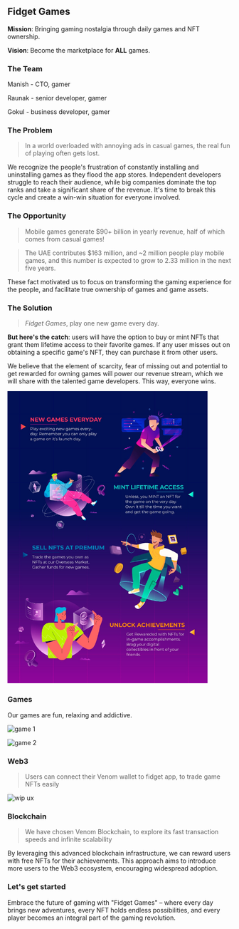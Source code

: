 ## Fidget Games

**Mission**: Bringing gaming nostalgia through daily games and NFT ownership.

**Vision**: Become the marketplace for **ALL** games.
### The Team

Manish - CTO, gamer

Raunak - senior developer, gamer

Gokul - business developer, gamer
### The Problem

> In a world overloaded with annoying ads in casual games, the real fun of playing often gets lost.

We recognize the people's frustration of constantly installing and uninstalling games as they flood the app stores. Independent developers struggle to reach their audience, while big companies dominate the top ranks and take a significant share of the revenue. It's time to break this cycle and create a win-win situation for everyone involved.
### The Opportunity

> Mobile games generate $90+ billion in yearly revenue, half of which comes from casual games!

> The UAE contributes $163 million, and ~2 million people play mobile games, and this number is expected to grow to 2.33 million in the next five years.

These fact motivated us to focus on transforming the gaming experience for the people, and facilitate true ownership of games and game assets.
### The Solution

> _Fidget Games_, play one new game every day.

**But here's the catch**: users will have the option to buy or mint NFTs that grant them lifetime access to their favorite games. If any user misses out on obtaining a specific game's NFT, they can purchase it from other users.

We believe that the element of scarcity, fear of missing out and potential to get rewarded for owning games will power our revenue stream, which we will share with the talented game developers. This way, everyone wins.

<img src="https://github.com/XogZ3/fidget-description/raw/main/assets/summary.jpg" alt="summary" width="450"></img>

### Games

Our games are fun, relaxing and addictive.

![game 1](https://www.youtube.com/watch?v=tmioBkAHiTk)

![game 2](https://www.youtube.com/watch?v=aOiMiEk33Wc)
### Web3

> Users can connect their Venom wallet to fidget app, to trade game NFTs easily

![wip ux](https://www.youtube.com/watch?v=w2OhXWIkki8)
### Blockchain

> We have chosen Venom Blockchain, to explore its fast transaction speeds and infinite scalability

By leveraging this advanced blockchain infrastructure, we can reward users with free NFTs for their achievements. This approach aims to introduce more users to the Web3 ecosystem, encouraging widespread adoption.
### Let's get started

Embrace the future of gaming with "Fidget Games" – where every day brings new adventures, every NFT holds endless possibilities, and every player becomes an integral part of the gaming revolution.